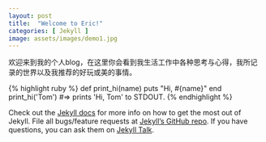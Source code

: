 ```yaml
---
layout: post
title:  "Welcome to Eric!"
categories: [ Jekyll ]
image: assets/images/demo1.jpg
---
```

欢迎来到我的个人blog，在这里你会看到我生活工作中各种思考与心得，我所记录的世界以及我推荐的好玩或美的事情。 



{% highlight ruby %}
def print_hi(name)
  puts "Hi, #{name}"
end
print_hi('Tom')
#=> prints 'Hi, Tom' to STDOUT.
{% endhighlight %}

Check out the [Jekyll docs][jekyll-docs] for more info on how to get the most out of Jekyll. File all bugs/feature requests at [Jekyll’s GitHub repo][jekyll-gh]. If you have questions, you can ask them on [Jekyll Talk][jekyll-talk].

[jekyll-docs]: https://jekyllrb.com/docs/home
[jekyll-gh]:   https://github.com/jekyll/jekyll
[jekyll-talk]: https://talk.jekyllrb.com/
